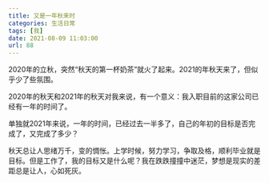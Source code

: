 ```yaml
---
title: 又是一年秋来时
categories: 生活日常
tags: [我]
date: 2021-08-09 11:03:00
url: 88
---
```

2020年的立秋，突然“秋天的第一杯奶茶”就火了起来。2021的年秋天来了，但似乎少了些氛围。

<!--more-->

2020年的秋天和2021年的秋天对我来说，有一个意义：我入职目前的这家公司已经有一年的时间了。

单独就2021年来说，一年的时间，已经过去一半多了，自己的年初的目标是否完成了，又完成了多少？

秋天总让人思绪万千，变的惆怅。上学时候，努力学习，争取及格，顺利毕业就是目标。但是工作了，我的目标又是什么呢？我在跌跌撞撞中迷茫，梦想是现实的差距总是让人，心如死灰。